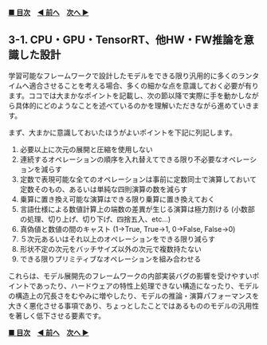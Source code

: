 **[■ 目次](https://github.com/CyberAgentAILab/model-acceleration-tutorial/tree/main?tab=readme-ov-file#table-of-contents)**　**[◀ 前へ](https://github.com/CyberAgentAILab/model-acceleration-tutorial/blob/main/02_Runtime/2_2-Model_Deployment_Destination_Device_and_Runtime_Combination.md)**　**[次へ ▶]()**

## 3-1. CPU・GPU・TensorRT、他HW・FW推論を意識した設計
学習可能なフレームワークで設計したモデルをできる限り汎用的に多くのランタイムへ適合させることを考える場合、多くの細かな点を意識しておく必要が有ります。ココでは大まかなポイントを記載し、次の節以降で実際に手を動かしながら具体的にどのようなことを述べているのかを理解いただきながら進めていきます。

まず、大まかに意識しておいたほうがよいポイントを下記に列記します。

1. 必要以上に次元の展開と圧縮を使用しない
2. 連続するオペレーションの順序を入れ替えてできる限り不必要なオペレーションを減らす
3. 定数で表現可能な全てのオペレーションは事前に定数同士で演算しておいて定数そのもの、あるいは単純な四則演算の数を減らす
4. 乗算に置き換え可能な演算はできる限り乗算に置き換えておく
5. 言語仕様による数値計算上の端数の差異が生じる演算は極力割ける (小数部の処理、切り上げ、切り下げ、四捨五入、etc...)
6. 真偽値と数値の間のキャスト (1->True, True->1, 0->False, False->0)
7. ５次元あるいはそれ以上のオペレーションをできる限り減らす
8. 形状不定の次元をバッチサイズ以外の次元で複数持たない
9. できる限りプリミティブなオペレーションを組み合わせる

これらは、モデル展開先のフレームワークの内部実装バグの影響を受けやすいポイントであったり、ハードウェアの特性上処理できない構造になったり、モデルの構造上の冗長さをむやみに増やしたり、モデルの推論・演算パフォーマンスを大きく悪化させる事項であり、ちょっとしたことではあるもののモデルの汎用性を著しく低下させる要素です。

**[■ 目次](https://github.com/CyberAgentAILab/model-acceleration-tutorial/tree/main?tab=readme-ov-file#table-of-contents)**　**[◀ 前へ](https://github.com/CyberAgentAILab/model-acceleration-tutorial/blob/main/02_Runtime/2_2-Model_Deployment_Destination_Device_and_Runtime_Combination.md)**　**[次へ ▶]()**
